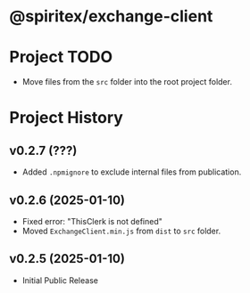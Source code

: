 # @spiritex/exchange-client


# Project TODO

- Move files from the `src` folder into the root project folder.


# Project History


v0.2.7 (???)
---------------------------------------------------------------------

- Added `.npmignore` to exclude internal files from publication.


v0.2.6 (2025-01-10)
---------------------------------------------------------------------

- Fixed error: "ThisClerk is not defined"
- Moved `ExchangeClient.min.js` from `dist` to `src` folder.


v0.2.5 (2025-01-10)
---------------------------------------------------------------------

- Initial Public Release
